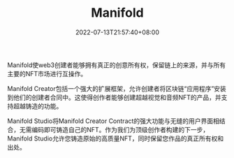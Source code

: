 ﻿---
weight: 
title: "Manifold"
description: "Manifold（@manifoldxyz）为NFT社区创建区块链产品，目前与排名前1%的加密媒体内容创造者合作。Manifold (@manifoldxyz) creates blockchain products for NFT communities, currently partnering with the top 1% of cryptomedia content creators."
date: 2022-07-13T21:57:40+08:00
lastmod: 2022-07-13T16:45:40+08:00
draft: false
authors: ["june"]
featuredImage: "505.png"
link: "https://www.manifold.xyz/"
tags: ["Manifold","数字收藏品"]
categories: ["navigation"]
navigation: ["数字收藏品"]
lightgallery: true
toc: true
pinned: false
recommend: false
recommend1: false
---
Manifold使web3创建者能够拥有真正的创意所有权，保留链上的来源，并与所有主要的NFT市场进行互操作。

Manifold Creator包括一个强大的扩展框架，允许创建者将区块链“应用程序”安装到他们的创建者合同中。这使得创作者能够创建超越视觉和音频NFT的产品，并支持超越铸造的功能。

Manifold Studio将Manifold Creator Contract的强大功能与无缝的用户界面相结合，无需编码即可铸造自己的NFT。作为我们为顶级创作者构建的下一步，Manifold Studio允许您铸造原始的高质量NFT，同时保留您作品的真正所有权和出处。